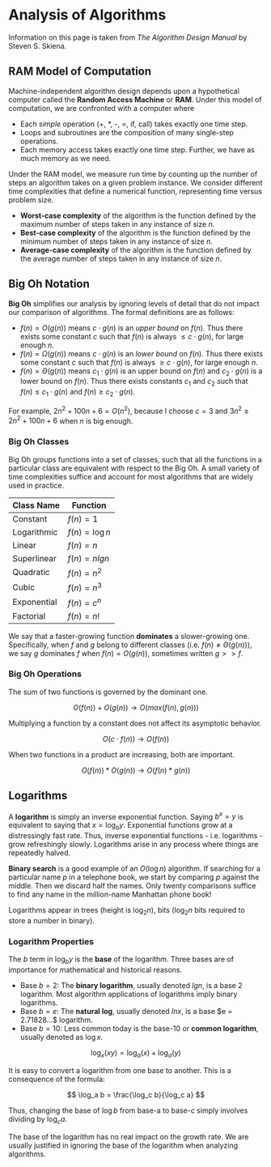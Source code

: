 # Analysis of Algorithms

Information on this page is taken from _The Algorithm Design Manual_ by Steven
S. Skiena.

## RAM Model of Computation

Machine-independent algorithm design depends upon a hypothetical computer called
the **Random Access Machine** or **RAM**. Under this model of computation, we
are confronted with a computer where

- Each _simple_ operation (+, \*, -, =, if, call) takes exactly one time step.
- Loops and subroutines are the composition of many single-step operations.
- Each memory access takes exactly one time step. Further, we have as much
  memory as we need.

Under the RAM model, we measure run time by counting up the number of steps an
algorithm takes on a given problem instance. We consider different time
complexities that define a numerical function, representing time versus problem
size.

- **Worst-case complexity** of the algorithm is the function defined by the
  maximum number of steps taken in any instance of size $n$.
- **Best-case complexity** of the algorithm is the function defined by the
  minimum number of steps taken in any instance of size $n$.
- **Average-case complexity** of the algorithm is the function defined by the
  average number of steps taken in any instance of size $n$.

## Big Oh Notation

**Big Oh** simplifies our analysis by ignoring levels of detail that do not
impact our comparison of algorithms. The formal definitions are as follows:

- $f(n) = O(g(n))$ means $c \cdot g(n)$ is an _upper bound_ on $f(n)$. Thus
  there exists some constant $c$ such that $f(n)$ is always
  $\leq c \cdot
   g(n)$, for large enough $n$.
- $f(n) = \Omega(g(n))$ means $c \cdot g(n)$ is an _lower bound_ on $f(n)$. Thus
  there exists some constant $c$ such that $f(n)$ is always $\geq c \cdot g(n)$,
  for large enough $n$.
- $f(n) = \Theta(g(n))$ means $c_1 \cdot g(n)$ is an upper bound on $f(n)$ and
  $c_2 \cdot g(n)$ is a lower bound on $f(n)$. Thus there exists constants $c_1$
  and $c_2$ such that $f(n) \leq c_1 \cdot g(n)$ and
  $f(n)
   \geq c_2 \cdot g(n)$.

For example, $2n^2 + 100n + 6 = O(n^2)$, because I choose $c = 3$ and
$3n^2
  \geq 2n^2 + 100n + 6$ when $n$ is big enough.

### Big Oh Classes

Big Oh groups functions into a set of classes, such that all the functions in a
particular class are equivalent with respect to the Big Oh. A small variety of
time complexities suffice and account for most algorithms that are widely used
in practice.

| Class Name  | Function        |
| ----------- | --------------- |
| Constant    | $f(n) = 1$      |
| Logarithmic | $f(n) = \log n$ |
| Linear      | $f(n) = n$      |
| Superlinear | $f(n) = n lg n$ |
| Quadratic   | $f(n) = n^2$    |
| Cubic       | $f(n) = n^3$    |
| Exponential | $f(n) = c^n$    |
| Factorial   | $f(n) = n!$     |

We say that a faster-growing function **dominates** a slower-growing one.
Specifically, when $f$ and $g$ belong to different classes (i.e.
$f(n)
   \neq \Theta(g(n))$), we say $g$ dominates $f$ when $f(n) = O(g(n))$,
sometimes written $g >> f$.

### Big Oh Operations

The sum of two functions is governed by the dominant one.

$$
O(f(n)) + O(g(n)) \rightarrow O(max(f(n), g(n)))
$$

Multiplying a function by a constant does not affect its asymptotic behavior.

$$
O(c \cdot f(n)) \rightarrow O(f(n))
$$

When two functions in a product are increasing, both are important.

$$
O(f(n)) * O(g(n)) \rightarrow O(f(n) * g(n))
$$

## Logarithms

A **logarithm** is simply an inverse exponential function. Saying $b^x = y$ is
equivalent to saying that $x = \log_b y$. Exponential functions grow at a
distressingly fast rate. Thus, inverse exponential functions - i.e. logarithms -
grow refreshingly slowly. Logarithms arise in any process where things are
repeatedly halved.

**Binary search** is a good example of an $O(\log n)$ algorithm. If searching
for a particular name $p$ in a telephone book, we start by comparing $p$ against
the middle. Then we discard half the names. Only twenty comparisons suffice to
find any name in the million-name Manhattan phone book!

Logarithms appear in trees (height is $\log_2 n$), bits ($\log_2 n$ bits
required to store a number in binary).

### Logarithm Properties

The $b$ term in $\log_b y$ is the **base** of the logarithm. Three bases are of
importance for mathematical and historical reasons.

- Base $b = 2$: The **binary logarithm**, usually denoted $lg n$, is a base 2
  logarithm. Most algorithm applications of logarithms imply binary logarithms.
- Base $b = e$: The **natural log**, usually denoted $ln x$, is a base \$e =
  2.71828…\$ logarithm.
- Base $b = 10$: Less common today is the base-10 or **common logarithm**,
  usually denoted as $\log x$.

$$
\log_x(xy) = \log_a(x) + \log_a(y)
$$

It is easy to convert a logarithm from one base to another. This is a
consequence of the formula:

$$
\log_a b = \frac{\log_c b}{\log_c a}
$$

Thus, changing the base of $\log b$ from base-a to base-c simply involves
dividing by $\log_c a$.

The base of the logarithm has no real impact on the growth rate. We are usually
justified in ignoring the base of the logarithm when analyzing algorithms.
